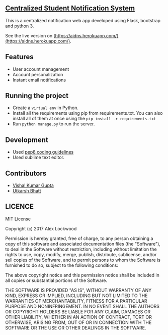 ## [Centralized Student Notification System]()

This is a centralized
notification web app developed using Flask, bootstrap and python 3.

See  the live version on [https://aidns.herokuapp.com/](https://aidns.herokuapp.com/).

## Features

* User account management
* Account personalization
* Instant email notifications

## Running the project
* Create a `virtual env` in Python.        
* Install all the requirements using pip from requirements.txt. You can also
install all of them at once using the `pip install -r requirements.txt`
* Run `python manage.py` to run the server.

## Development
* Used [pep8 coding guidelines](https://www.python.org/dev/peps/pep-0008/)
* Used sublime text editor.

## Contributors       
* [Vishal Kumar Gupta](https://github.com/variable17)
* [Utkarsh Bhatt](https://github.com/utkarshbhatt12)

## LICENCE
MIT License

Copyright (c) 2017 Alex Lockwood

Permission is hereby granted, free of charge, to any person obtaining a copy
of this software and associated documentation files (the "Software"), to deal
in the Software without restriction, including without limitation the rights
to use, copy, modify, merge, publish, distribute, sublicense, and/or sell
copies of the Software, and to permit persons to whom the Software is
furnished to do so, subject to the following conditions:

The above copyright notice and this permission notice shall be included in all
copies or substantial portions of the Software.

THE SOFTWARE IS PROVIDED "AS IS", WITHOUT WARRANTY OF ANY KIND, EXPRESS OR
IMPLIED, INCLUDING BUT NOT LIMITED TO THE WARRANTIES OF MERCHANTABILITY,
FITNESS FOR A PARTICULAR PURPOSE AND NONINFRINGEMENT. IN NO EVENT SHALL THE
AUTHORS OR COPYRIGHT HOLDERS BE LIABLE FOR ANY CLAIM, DAMAGES OR OTHER
LIABILITY, WHETHER IN AN ACTION OF CONTRACT, TORT OR OTHERWISE, ARISING FROM,
OUT OF OR IN CONNECTION WITH THE SOFTWARE OR THE USE OR OTHER DEALINGS IN THE
SOFTWARE.
